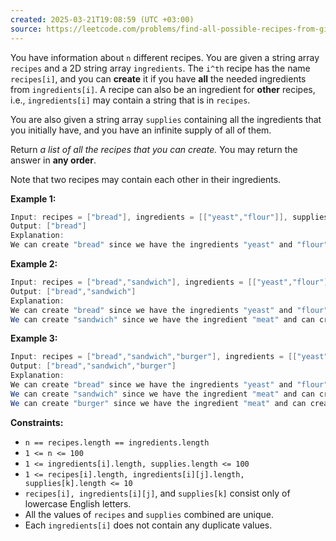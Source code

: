 ```yaml
---
created: 2025-03-21T19:08:59 (UTC +03:00)
source: https://leetcode.com/problems/find-all-possible-recipes-from-given-supplies/description/?envType=daily-question&envId=2025-03-21
---
```

You have information about `n` different recipes. You are given a string array `recipes` and a 2D string array `ingredients`. The `i^th` recipe has the name `recipes[i]`, and you can **create** it if you have **all** the needed ingredients from `ingredients[i]`. A recipe can also be an ingredient for **other** recipes, i.e., `ingredients[i]` may contain a string that is in `recipes`.

You are also given a string array `supplies` containing all the ingredients that you initially have, and you have an infinite supply of all of them.

Return _a list of all the recipes that you can create._ You may return the answer in **any order**.

Note that two recipes may contain each other in their ingredients.


**Example 1:**

``` Java
Input: recipes = ["bread"], ingredients = [["yeast","flour"]], supplies = ["yeast","flour","corn"]
Output: ["bread"]
Explanation:
We can create "bread" since we have the ingredients "yeast" and "flour".
```


**Example 2:**

``` Java
Input: recipes = ["bread","sandwich"], ingredients = [["yeast","flour"],["bread","meat"]], supplies = ["yeast","flour","meat"]
Output: ["bread","sandwich"]
Explanation:
We can create "bread" since we have the ingredients "yeast" and "flour".
We can create "sandwich" since we have the ingredient "meat" and can create the ingredient "bread".
```


**Example 3:**

``` Java
Input: recipes = ["bread","sandwich","burger"], ingredients = [["yeast","flour"],["bread","meat"],["sandwich","meat","bread"]], supplies = ["yeast","flour","meat"]
Output: ["bread","sandwich","burger"]
Explanation:
We can create "bread" since we have the ingredients "yeast" and "flour".
We can create "sandwich" since we have the ingredient "meat" and can create the ingredient "bread".
We can create "burger" since we have the ingredient "meat" and can create the ingredients "bread" and "sandwich".
```


**Constraints:**

-   `n == recipes.length == ingredients.length`
-   `1 <= n <= 100`
-   `1 <= ingredients[i].length, supplies.length <= 100`
-   `1 <= recipes[i].length, ingredients[i][j].length, supplies[k].length <= 10`
-   `recipes[i], ingredients[i][j]`, and `supplies[k]` consist only of lowercase English letters.
-   All the values of `recipes` and `supplies` combined are unique.
-   Each `ingredients[i]` does not contain any duplicate values.

